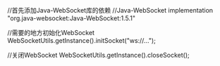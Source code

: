 //首先添加Java-WebSocket库的依赖
//Java-WebSocket
implementation "org.java-websocket:Java-WebSocket:1.5.1"

//需要的地方初始化WebSocket
WebSocketUtils.getInstance().initSocket("ws://...");

//关闭WebSocket
WebSocketUtils.getInstance().closeSocket();